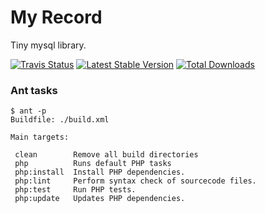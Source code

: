 # My Record

Tiny mysql library.


[![Travis Status](https://api.travis-ci.org/dotser/record.svg?branch=master)](https://travis-ci.org/dotser/record)
[![Latest Stable Version](https://poser.pugx.org/dotser/record/v/stable)](https://packagist.org/packages/dotser/record)
[![Total Downloads](https://poser.pugx.org/dotser/record/downloads)](https://packagist.org/packages/dotser/record)


### Ant tasks

```
$ ant -p
Buildfile: ./build.xml

Main targets:

 clean        Remove all build directories
 php          Runs default PHP tasks
 php:install  Install PHP dependencies.
 php:lint     Perform syntax check of sourcecode files.
 php:test     Run PHP tests.
 php:update   Updates PHP dependencies.
```


